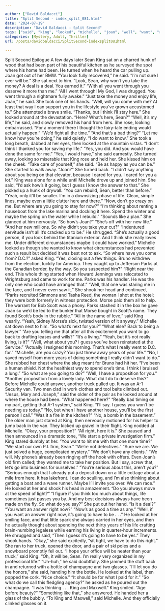 ```yaml
---

author: ["David Baldacci"]
title: "Split Second - index_split_081.html"
date: "2024-07-19"
description: "David Baldacci - Split Second"
tags: ["said", "king", "looked", "michelle", "joan", "well", "want", "really", "sean", "take", "life", "one", "think", "back", "going", "next", "went", "hand", "actually", "thing", "say", "guess", "answer", "maybe", "park"]
categories: [Mystery, Adult, Thriller]
url: /posts/davidbaldacci/SplitSecond-indexsplit081html

---
```



Split Second
Epilogue
A few days later Sean King sat on a charred hunk of wood that had been part of his beautiful kitchen as he surveyed the spot where his home had been. He turned when he heard the car pulling up.
Joan got out of her BMW.
“You look fully recovered,” he said.
“I’m not sure I ever will be.” She sat next to him. “Look, Sean, why won’t you take the money? A deal is a deal. You earned it.”
“With all you went through you deserve it more than me.”
“All I went through! My God, I was drugged. You went through a nightmare fully awake.”
“Just take the money and enjoy life, Joan,” he said.
She took one of his hands. “Well, will you come with me? At least that way I can support you in the lifestyle you’ve grown accustomed to.” She attempted a brave smile.
“Thanks, but I think I’ll stay here.”
She looked around at the devastation. “Here? What’s here, Sean?”
“Well, it’s my life,” he said, and slowly removed his hand from hers.
She rose, looking embarrassed. “For a moment there I thought the fairy-tale ending would actually happen.”
“We’d fight all the time.”
“And that’s a bad thing?”
“Let me know how you’re doing,” he said quietly. “I do want to know.”
She took a long breath, dabbed at her eyes, then looked at the mountain vistas. “I don’t think I thanked you for saving my life.”
“Yes, you did. And you would have done the same for me.”
“Yes, I would have,” she said earnestly. She turned away, looking so miserable that King rose and held her. She kissed him on the cheek.
“Take care of yourself,” she said. “Be as happy as you can be.” She started to walk away.
“Joan?” She turned back. “I didn’t say anything about you being on that elevator, because I cared for you. I cared for you a lot.”
King was alone for a while until Michelle drove up and joined him.
She said, “I’d ask how’s it going, but I guess I know the answer to that.” She picked up a hunk of drywall. “You can rebuild, Sean, better than before.”
“Yeah, only it’ll be smaller. I’m in a downsizing phase of life. Clean, simple lines, maybe even a little clutter here and there.”
“Now, don’t go crazy on me. But where are you going to stay for now?”
“I’m thinking about renting a houseboat from the lake marina and docking it here. Spend the winter and maybe the spring on the water while I rebuild.”
“Sounds like a plan.” She glanced at him nervously. “So how’s Joan?”
“She’s off with her new life.”
“And her new millions. So why didn’t you take your cut?”
“Indentured servitude isn’t all it’s cracked up to be.” He shrugged. “She’s actually a good person, if you look behind the titanium exterior. And I think she really loves me. Under different circumstances maybe it could have worked.”
Michelle looked as though she wanted to know what circumstances had prevented such a result but decided it was best not to ask.
“So where have you come from? D.C.?” asked King.
“Yes, closing out a few things. Bruno withdrew from the election, luckily for America. They caught up to Jefferson Parks at the Canadian border, by the way. So you suspected him?”
“Right near the end. This whole thing started when Howard Jennings was relocated to Wrightsburg and came to work for me. Parks was his handler. He was the only one who could have arranged that.”
“Well, that one was staring me in the face, and I never even saw it.” She shook her head and continued, “Parks recruited Simmons and Tasha Reed, the woman I shot at the hotel; they were both formerly in witness protection. Morse paid them all to help. The warrant for Bob Scott was a phony. Parks stashed it in the box he gave Joan so we’d be led to the bunker that Morse bought in Scott’s name. They found Scott’s body in the rubble.”
“All in the name of love,” said King wearily.
“Yeah, Sidney Morse’s sick, twisted version of it anyway.” Michelle sat down next to him. “So what’s next for you?”
“What else? Back to being a lawyer.”
“Are you telling me that after all this excitement you want to go back to drafting leases and wills?”
“It’s a living.”
“Yeah, but it’s not really living, is it?”
“Well, what about you? I guess you’ve been reinstated at the Service.”
“Actually I resigned this morning. That’s what I really went to D.C. for.”
“Michelle, are you crazy? You just threw away years of your life.”
“No, I saved myself from more years of doing something I really didn’t want to do.” She rubbed her chest where the slug meant for Bruno had hit her. “I’ve been a human shield. Not the healthiest way to spend one’s time. I think I bruised a lung.”
“So what are you going to do?”
“Well, I have a proposition for you.”
“Another proposition from a lovely lady. What did I do to deserve this?”
Before Michelle could answer, another truck pulled up. It was an A-1 Security van. Two men clad in work clothes and tool belts climbed out.
“Jesus, Mary and Joseph,” said the older of the pair as he looked around at where the house had been. “What happened here?”
“Really bad timing on my part, getting that A-1 system,” said King.
“I’ll say. I guess you won’t be needing us today.”
“No, but when I have another house, you’ll be the first person I call.”
“Was it a fire in the kitchen?”
“No, a bomb in the basement.”
The older man just stared at King, then nervously motioned for his helper to jump back in the van. They kicked up gravel in their flight.
King nodded at Michelle. “Okay, your proposition?”
“All right, here it is.” She paused and then announced in a dramatic tone, “We start a private investigation firm.”
King stared dumbly at her. “You want to hit me with that one more time?”
“We start our own P.I. firm, Sean.”
“We’re not detectives.”
“Sure we are. We just solved a huge, complicated mystery.”
“We don’t have any clients.”
“We will. My phone’s already been ringing off the hook with offers. Even Joan’s old firm called; they wanted me to take her position. But I say, screw that, let’s go into business for ourselves.”
“You’re serious about this, aren’t you?”
“Serious enough that I already put a deposit down on a little cottage about a mile from here. It has lakefront. I can do sculling, and I’m also thinking about getting a boat and a wave runner. Maybe I’ll invite you over. We can race.”
He looked at her and shook his head in amazement. “Do you always move at the speed of light?”
“I figure if you think too much about things, life sometimes just passes you by. And my best decisions always have been made on the fly. So what do you say?” She put out her hand. “Is it a deal?”
“You want an answer right now?”
“Now’s as good a time as any.”
“Well, if you want an answer right now, it’s going to have to be . . .” He looked at her smiling face, and that little spark she always carried in her eyes, and then he actually thought about spending the next thirty years of his life crafting brain-numbing legalese while earning his living in quarter-hour increments. He shrugged and said, “Then I guess it’s going to have to be yes.” They shook hands.
“Okay,” she said excitedly, “sit tight, we have to do this right.”
She ran to her truck, opened the door, and a pair of ski poles and a snowboard promptly fell out.
“I hope your office will be neater than your truck,” said King.
“Oh, it will be, Sean. I’m really very organized in my professional life.”
“Uh-huh,” he said doubtfully.
She jammed the stuff back in and returned with a bottle of champagne and two glasses.
“I’ll let you do the honors,” she said, handing him the bottle.
He looked at the label, then popped the cork. “Nice choice.”
“It should be for what I paid for it.”
“So what do we call this fledgling agency?” he asked as he poured out the champagne.
“I was thinking . . . King and Maxwell.”
King smiled. “Age before beauty?”
“Something like that,” she answered.
He handed her a glass of the bubbly.
“To King and Maxwell,” said Michelle.
And they officially clinked glasses on it.
